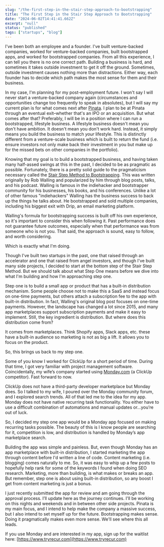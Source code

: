 ```yaml
---
slug: "/the-first-step-in-the-stair-step-approach-to-bootstrapping"
title: "The First Step in the Stair Step Approach to Bootstrapping"
date: "2024-06-02T14:41:41.662Z"
excerpt: "null"
status: "published"
tags: ["startups", "blog"]
---
```

I've been both an employee and a founder. I've built venture-backed companies, worked for venture-backed companies, built bootstrapped apps, and worked for bootstrapped companies. From all this experience, I can tell you there is no one correct path. Building a business is hard, and sometimes it takes outside investment to get it off the ground. Sometimes, outside investment causes nothing more than distractions. Either way, each founder has to decide which path makes the most sense for them and their business.

In my case, I'm planning for my post-employment future. I won't say I will never start a venture-backed company again (circumstances and opportunities change too frequently to speak in absolutes), but I will say my current plan is for what comes next after [Pinata](https://pinata.cloud). I plan to be at Pinata through an eventual exit–whether that's an IPO or an acquisition. But what comes after that? Preferably, I will be in a position where I can run a bootstrapped, lifestyle business. A lifestyle business doesn't mean you don't have ambition. It doesn't mean you don't work hard. Instead, it simply means you build the business to match _your_ lifestyle. This is distinctly different from a venture-scale business which is built to return the fund (i.e. ensure investors not only make back their investment in you but make up for the missed bets on other companies in the portfolio).

Knowing that my goal is to build a bootstrapped business, and having taken many half-assed swings at this in the past, I decided to be as pragmatic as possible. Fortunately, there is a pretty solid guide to the pragmaticism necessary called the [Stair Step Method to Bootstrapping](https://robwalling.com/2015/03/26/the-stair-step-method-of-bootstrapping/). This was written originally by Rob Walling and popularized by him through blog posts, talks, and his podcast. Walling is famous in the indiehacker and bootstrapper community for his businesses, his books, and his conferences. Unlike a lot of other famous "indiehackers" Walling has the business success to back up the things he talks about. He bootstrapped and sold multiple companies, including his biggest exit with Drip, an email marketing platform.

Walling's formula for bootstrapping success is built off his own experience, so it's important to consider this when following it. Past performance does not guarantee future outcomes, especially when that performance was from someone who is not you. That said, the approach is sound, easy to follow, and worth considering.

Which is exactly what I'm doing.

Though I've built two startups in the past, one that raised through an accelerator and one that raised from angel investors, and though I've built many side projects, I decided to start at the bottom step of the Stair Step Method. But we should talk about what Step One means before we dive into what I'm building and how I'm approaching step one.

Step one is to build a small app or product that has a built-in distribution mechanism. Some people choose not to make this a SaaS and instead focus on one-time payments, but others attach a subscription fee to the app with built-in distribution. In fact, Walling's original blog post focuses on one-time payments. However, the landscape has changed a lot since 2015, and many app marketplaces support subscription payments and make it easy to implement. Still, the key ingredient is distribution. But where does this distribution come from?

It comes from marketplaces. Think Shopify apps, Slack apps, etc. these have a built-in audience so marketing is not as big a lift. It allows you to focus on the product.

So, this brings us back to my step one.

Some of you know I worked for ClickUp for a short period of time. During that time, I got very familiar with project management software. Coincidentally, my wife’s company started using [Monday.com](http://Monday.com) (a ClickUp competitor). Fast forward to now.

ClickUp does not have a third-party developer marketplace but Monday does. So I talked to my wife, I poured over the Monday community forum, and I explored search trends. All of that led me to the idea for my app. Monday does not have native recurring task functionality. You either have to use a difficult combination of automations and manual updates or…you’re out of luck.

So, I decided my step one app would be a Monday app focused on making recurring tasks possible. The beauty of this is I know people are searching for it, competition is low, and distribution is handled by Monday’s app marketplace search.

Building the app was simple and painless. But, even though Monday has an app marketplace with built-in distribution, I started marketing the app through content before I'd written a line of code. Content marketing (i.e. blogging) comes naturally to me. So, it was easy to whip up a few posts to hopefully help rank for some of the keywords I found when doing SEO research. Marketing, more than building, is what makes or breaks an app. But remember, step one is about using built-in distribution, so any boost I get from content marketing is just a bonus.

I just recently submitted the app for review and am going through the approval process. I’ll update here as the journey continues. I'll be working on this nights and weekends and in between other side projects. Pinata is my main focus, and I intend to help make the company a massive success, but I also intend to set myself up for the future. Bootstrapping makes sense. Doing it pragmatically makes even more sense. We'll see where this all leads.

If you use Monday and are interested in my app, sign up for the waitlist here: [https://www.tryrecur.com](https://www.tryrecur.com)
